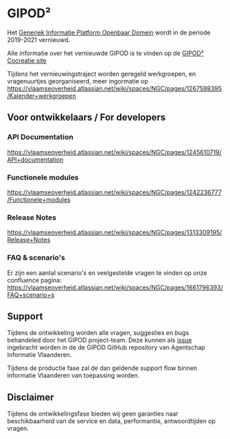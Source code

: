 # GIPOD²
Het [Generiek Informatie Platform Openbaar Domein](https://overheid.vlaanderen.be/informatie-vlaanderen/producten-diensten/generiek-informatieplatform-openbaar-domein-gipod) wordt in de periode 2019-2021 vernieuwd. 

Alle informatie over het vernieuwde GIPOD is te vinden op de [GIPOD² Cocreatie site](https://vlaamseoverheid.atlassian.net/wiki/spaces/NGC/overview)

Tijdens het vernieuwingstraject worden geregeld werkgroepen, en vragenuurtjes georganiseerd, meer ingormatie op https://vlaamseoverheid.atlassian.net/wiki/spaces/NGC/pages/1267598395/Kalender+werkgroepen 

## Voor ontwikkelaars / For developers
### API Documentation
https://vlaamseoverheid.atlassian.net/wiki/spaces/NGC/pages/1245610719/API+documentation

### Functionele modules ###
https://vlaamseoverheid.atlassian.net/wiki/spaces/NGC/pages/1242236777/Functionele+modules

### Release Notes
https://vlaamseoverheid.atlassian.net/wiki/spaces/NGC/pages/1313309195/Release+Notes

### FAQ & scenario's
Er zijn een aantal scenario's en veelgestelde vragen te vinden op onze confluence pagina: https://vlaamseoverheid.atlassian.net/wiki/spaces/NGC/pages/1661796393/FAQ+scenario+s

## Support

Tijdens de ontwikkeling worden alle vragen, suggesties en bugs behandeled door het GIPOD project-team. Deze kunnen als [issue](https://github.com/Informatievlaanderen/GIPOD/issues/new/choose) ingebracht worden in de de GIPOD GitHub repository van Agentschap Informatie Vlaanderen.

Tijdens de productie fase zal de dan geldende support flow binnen Informatie Vlaanderen van toepassing worden.

## Disclaimer

Tijdens de ontwikkelingsfase bieden wij geen garanties naar beschikbaarheid van de service en data, performantie, antwoordtijden op vragen.
